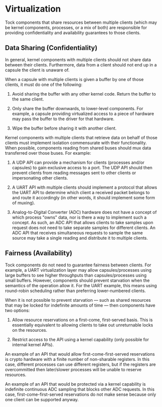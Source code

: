 Virtualization
==============

Tock components that share resources between multiple clients (which may be
kernel components, processes, or a mix of both) are responsible for providing
confidentiality and availability guarantees to those clients.

## Data Sharing (Confidentiality)

In general, kernel components with multiple clients should not share data
between their clients. Furthermore, data from a client should not end up in a
capsule the client is unaware of.

When a capsule with multiple clients is given a buffer by one of those clients,
it must do one of the following:

1. Avoid sharing the buffer with any other kernel code. Return the buffer to the
   same client.

1. Only share the buffer downwards, to lower-level components. For example, a
   capsule providing virtualized access to a piece of hardware may pass the
   buffer to the driver for that hardware.

1. Wipe the buffer before sharing it with another client.

Kernel components with multiple clients that retrieve data on behalf of those
clients must implement isolation commensurate with their functionality. When
possible, components reading from shared buses should mux data transferred over
those buses. For example:

1. A UDP API can provide a mechanism for clients (processes and/or capsules) to
   gain exclusive access to a port. The UDP API should then prevent clients from
   reading messages sent to other clients or impersonating other clients.

1. A UART API with multiple clients should implement a protocol that allows the
   UART API to determine which client a received packet belongs to and route it
   accordingly (in other words, it should implement some form of muxing).

1. Analog-to-Digital Converter (ADC) hardware does not have a concept of which
   process "owns" data, nor is there a way to implement such a concept. As such,
   an ADC API that allows clients to take samples upon request does not need to
   take separate samples for different clients. An ADC API that receives
   simultaneous requests to sample the same source may take a single reading and
   distribute it to multiple clients.

## Fairness (Availability)

Tock components do not need to guarantee fairness between clients. For example,
a UART virtualization layer may allow capsules/processes using large buffers to
see higher throughputs than capsules/processes using small buffers. However,
components should prevent starvation when the semantics of the operation allow
it. For the UART example, this means using round-robin scheduling rather than
preferring lower-numbered clients.

When it is not possible to prevent starvation — such as shared resources that
may be locked for indefinite amounts of time — then components have two
options:

1. Allow resource reservations on a first-come, first-served basis. This is
   essentially equivalent to allowing clients to take out unreturnable locks on
   the resources.

1. Restrict access to the API using a kernel capability (only possible for
   internal kernel APIs).

An example of an API that would allow first-come-first-served reservations is
crypto hardware with a finite number of non-sharable registers. In this case,
different processes can use different registers, but if the registers are
overcommitted then later/slower processes will be unable to reserve resources.

An example of an API that would be protected via a kernel capability is
indefinite continuous ADC sampling that blocks other ADC requests. In this case,
first-come-first-served reservations do not make sense because only one client
can be supported anyway.
